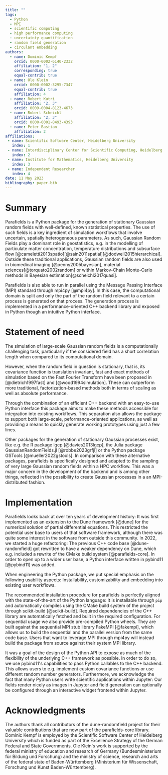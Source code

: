```yaml
---
title: ""
tags:
  - Python
  - MPI
  - scientific computing
  - high performance computing
  - uncertainty quantification
  - random field generation
  - circulant embedding
authors:
  - name: Dominic Kempf
    orcid: 0000-0002-6140-2332
    affiliation: "1, 2"
    corresponding: true
    equal-contrib: true
  - name: Ole Klein
    orcid: 0000-0002-3295-7347
    equal-contrib: true
    affiliation: 4
  - name: Robert Kutri
    affiliation: "2, 3"
    orcid: 0009-0004-8123-4673
  - name: Robert Scheichl
    affiliation: "2, 3"
    orcid: 0000-0001-8493-4393
  - name: Peter Bastian
    affiliation: 2
affiliations:
 - name: Scientific Software Center, Heidelberg University
   index: 1
 - name: Interdisciplinary Center for Scientific Computing, Heidelberg University
   index: 2
 - name: Institute for Mathematics, Heidelberg University
   index: 3
 - name: Independent Researcher
   index: 4
date: 11 May 2023
bibliography: paper.bib
---
```


# Summary

Parafields is a Python package for the generation of stationary Gaussian random
fields with well-defined, known statistical properties. The use of such fields
is a key ingredient of simulation workflows that involve uncertain, spatially
heterogeneous parameters. As such, Gaussian Random Fields play a dominant role
in geostatistics, e.g. in the modelling of particulate matter concentration,
temperature distributions and subsurface flow
[@cameletti2013spatio][@sain2011spatial][@dodwell2015hierarchical]. Outside
these traditional applications, Gaussian random fields are also
used in biomedical imaging [@penny2005bayesian],
material sciences[@torquato2002random] or within Markov-Chain Monte-Carlo methods
in Bayesian estimation[@scheichl2017quasi].

Parafields is also able to run in parallel using the Message Passing Interface (MPI) standard through mpi4py [@mpi4py].
In this case, the computational domain is split and only the part of the random field relevant
to a certain process is generated on that process. The generation process is implemented in a performance-oriented
C++ backend library and exposed in Python though an intuitive Python interface.

# Statement of need

The simulation of large-scale Gaussian random fields is a computationally
challenging task, particularly if the considered field has a short correlation
length when compared to its computational domain.

However, when the random field in question is stationary, that is, its covariance
function is translation invariant, fast and exact methods of simulation based on the
Fast Fourier Transform have been proposed in [@dietrich1997fast] and
[@wood1994simulation]. These can outperform more traditional, factorization-based
methods both in terms of scaling as well as absolute performance.

Through the combination of an efficient C++ backend
with an easy-to-use Python interface this package aims to make these methods accessible
for integration into existing workflows. This separation also allows the package
to support both large-scale, peformance-oriented applications, as well as providing
a means to quickly generate working prototypes using just a few lines.

Other packages for the generation of stationary Gaussian processes exist, like e.g. the R package lgcp [@davies2013lgcp],
the Julia package GaussianRandomFields.jl [@robbe2023grfjl] or the Python package GSTools [@mueller2022gstools].
In comparison with these alternative packages, parafields is specifically
designed and adapted to the sampling of very large Gaussian random fields
within a HPC workflow. This was a major concern in the development of the backend
and is among other things, reflected in the possibility to create Gaussian processes in a an
MPI-distributed fashion.




# Implementation

Parafields looks back at over ten years of development history: It was first implemented as an extension to the
Dune framework [@dune] for the numerical solution of partial differential equations. This restricted the potential
user base to users of that software framework, although there was quite some interest in the software from outside this community.
In 2022, we started a huge refactoring: The previous C++ code base [@dune-randomfield] got rewritten to have a weaker dependency on Dune, which
e.g. included a rewrite of the CMake build system [@parafields-core]. In order to open up to a wider user base, a Python interface written in pybind11 [@pybind11] was added.

When engineering the Python package, we put special emphasis on the following usability aspects: Installability, customizability and embedding into existing user workflows.

The recommended installation procedure for parafields is perfectly aligned with the state-of-the-art of the Python language: It is installable through `pip` and automatically compiles using the CMake build system of the project through scikit-build [@scikit-build]. Required dependencies of the C++ library are automatically fetched and built in the required configuration. For sequential usage we also provide
pre-compiled Python wheels. They are built against the sequential MPI stub library FakeMPI [@fakempi], which allows us to build the sequential and the parallel version from the same code base. Users that want to leverage MPI through mpi4py will instead build the package from source against their system MPI library.

It was a goal of the design of the Python API to expose as much of the flexibility of the underlying C++ framework as possible.
In order to do so, we use pybind11's capabilities to pass Python callables to the C++ backend.
This allows users to e.g. implement custom covariance functions or use different random number generators.
Furthermore, we acknowledge the fact that many Python users write scientific applications within Jupyter: Our fields render nicely as images in Jupyter and field generation can optionally be configured
through an interactive widget frontend within Jupyter.


# Acknowledgments

The authors thank all contributors of the dune-randomfield project for their valuable contributions that are now part of the parafields-core library.
Dominic Kempf is employed by the Scientific Software Center of Heidelberg University which is funded as part of the Excellence Strategy of the German Federal and State Governments.
Ole Klein's work is supported by the federal ministry of education and research
of Germany (Bundesministerium für Bildung und Forschung) and the ministry of science, research
and arts of the federal state of Baden-Württemberg (Ministerium für Wissenschaft, Forschung und Kunst Baden-Württemberg).
